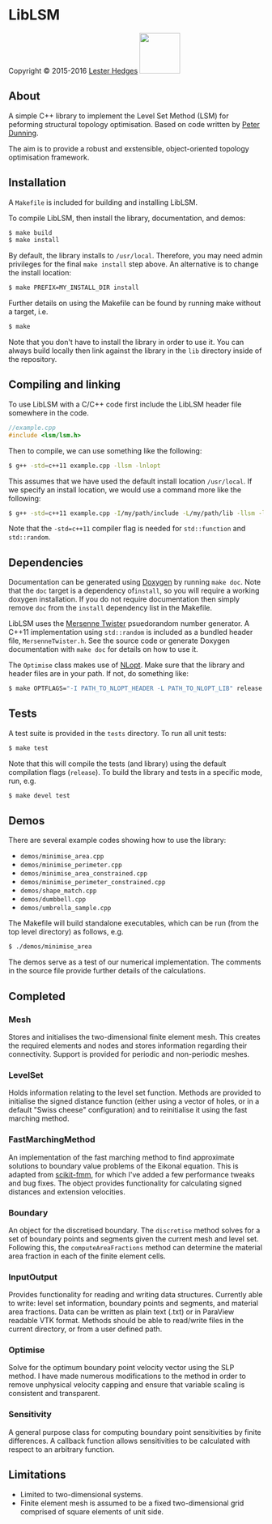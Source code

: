 # LibLSM

<p>Copyright &copy; 2015-2016 <a href="http://lesterhedges.net">Lester Hedges</a>
<a href="http://www.gnu.org/licenses/gpl-3.0.html">
<img width="80" src="http://www.gnu.org/graphics/gplv3-127x51.png"></a></p>

## About
A simple C++ library to implement the Level Set Method (LSM) for peforming
structural topology optimisation. Based on code written by
[Peter Dunning](http://www.abdn.ac.uk/engineering/people/profiles/peter.dunning).

The aim is to provide a robust and exstensible, object-oriented topology
optimisation framework.

## Installation
A `Makefile` is included for building and installing LibLSM.

To compile LibLSM, then install the library, documentation, and demos:

```bash
$ make build
$ make install
```

By default, the library installs to `/usr/local`. Therefore, you may need admin
privileges for the final `make install` step above. An alternative is to change
the install location:

```bash
$ make PREFIX=MY_INSTALL_DIR install
```

Further details on using the Makefile can be found by running make without
a target, i.e.

```bash
$ make
```

Note that you don't have to install the library in order to use it. You can
always build locally then link against the library in the `lib` directory
inside of the repository.

## Compiling and linking
To use LibLSM with a C/C++ code first include the LibLSM header file somewhere
in the code.

```cpp
//example.cpp
#include <lsm/lsm.h>
```

Then to compile, we can use something like the following:

```bash
$ g++ -std=c++11 example.cpp -llsm -lnlopt
```

This assumes that we have used the default install location `/usr/local`. If
we specify an install location, we would use a command more like the following:

```bash
$ g++ -std=c++11 example.cpp -I/my/path/include -L/my/path/lib -llsm -lnlopt
```

Note that the `-std=c++11` compiler flag is needed for `std::function` and
`std::random`.

## Dependencies
Documentation can be generated using [Doxygen](http://www.stack.nl/~dimitri/doxygen)
by running `make doc`. Note that the `doc` target is a dependency of`install`,
so you will require a working doxygen installation. If you do not require
documentation then simply remove `doc` from the `install` dependency list in
the Makefile.

LibLSM uses the [Mersenne Twister](http://en.wikipedia.org/wiki/Mersenne_Twister)
psuedorandom number generator. A C++11 implementation using `std::random` is
included as a bundled header file, `MersenneTwister.h`. See the source code or
generate Doxygen documentation with `make doc` for details on how to use it.

The `Optimise` class makes use of [NLopt](http://ab-initio.mit.edu/wiki/index.php/NLopt).
Make sure that the library and header files are in your path. If not, do something like:

```bash
$ make OPTFLAGS="-I PATH_TO_NLOPT_HEADER -L PATH_TO_NLOPT_LIB" release
```

## Tests
A test suite is provided in the `tests` directory. To run all unit tests:

```bash
$ make test
```

Note that this will compile the tests (and library) using the default compilation
flags (`release`). To build the library and tests in a specific mode, run, e.g.

```bash
$ make devel test
```

## Demos
There are several example codes showing how to use the library:

* `demos/minimise_area.cpp`
* `demos/minimise_perimeter.cpp`
* `demos/minimise_area_constrained.cpp`
* `demos/minimise_perimeter_constrained.cpp`
* `demos/shape_match.cpp`
* `demos/dumbbell.cpp`
* `demos/umbrella_sample.cpp`

The Makefile will build standalone executables, which can be run (from the top level
directory) as follows, e.g.

```bash
$ ./demos/minimise_area

```

The demos serve as a test of our numerical implementation. The comments
in the source file provide further details of the calculations.

## Completed

### Mesh
Stores and initialises the two-dimensional finite element mesh. This
creates the required elements and nodes and stores information regarding their
connectivity. Support is provided for periodic and non-periodic meshes.

### LevelSet
Holds information relating to the level set function. Methods are
provided to initialise the signed distance function (either using a vector of
holes, or in a default "Swiss cheese" configuration) and to reinitialise it
using the fast marching method.

### FastMarchingMethod
An implementation of the fast marching method to find approximate solutions
to boundary value problems of the Eikonal equation. This is adapted from
[scikit-fmm](https://github.com/scikit-fmm/scikit-fmm), for which I've added
a few performance tweaks and bug fixes. The object provides functionality for
calculating signed distances and extension velocities.

### Boundary
An object for the discretised boundary. The `discretise` method solves for
a set of boundary points and segments given the current mesh and level set.
Following this, the `computeAreaFractions` method can determine the material
area fraction in each of the finite element cells.

### InputOutput
Provides functionality for reading and writing data structures. Currently
able to write: level set information, boundary points and segments, and
material area fractions. Data can be written as plain text (.txt) or in
ParaView readable VTK format. Methods should be able to read/write files
in the current directory, or from a user defined path.

### Optimise
Solve for the optimum boundary point velocity vector using the SLP method.
I have made numerous modifications to the method in order to remove unphysical
velocity capping and ensure that variable scaling is consistent and transparent.

### Sensitivity
A general purpose class for computing boundary point sensitivities by finite
differences. A callback function allows sensitivities to be calculated with
respect to an arbitrary function.

## Limitations
* Limited to two-dimensional systems.
* Finite element mesh is assumed to be a fixed two-dimensional grid comprised
of square elements of unit side.
